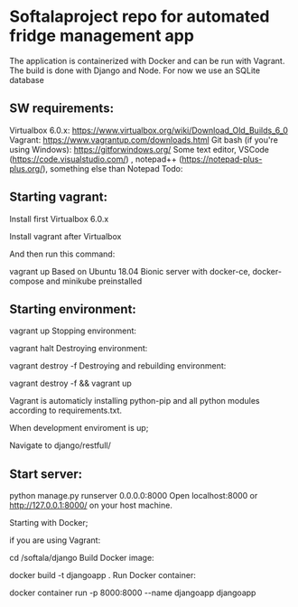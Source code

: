 # Softalaproject repo for automated fridge management app
The application is containerized with Docker and can be run with Vagrant. The build is done with Django and Node. For now we use an SQLite database

## SW requirements:

Virtualbox 6.0.x: https://www.virtualbox.org/wiki/Download_Old_Builds_6_0
Vagrant: https://www.vagrantup.com/downloads.html
Git bash (if you're using Windows): https://gitforwindows.org/
Some text editor, VSCode (https://code.visualstudio.com/) , notepad++ (https://notepad-plus-plus.org/), something else than Notepad
Todo:

## Starting vagrant:

Install first Virtualbox 6.0.x

Install vagrant after Virtualbox

And then run this command:

  vagrant up
Based on Ubuntu 18.04 Bionic server with docker-ce, docker-compose and minikube preinstalled

## Starting environment:

vagrant up
Stopping environment:

vagrant halt
Destroying environment:

vagrant destroy -f
Destroying and rebuilding environment:

vagrant destroy -f && vagrant up

Vagrant is automaticly installing python-pip and all python modules according to requirements.txt.

When development enviroment is up;

Navigate to django/restfull/

## Start server:

 python manage.py runserver 0.0.0.0:8000
Open localhost:8000 or http://127.0.0.1:8000/ on your host machine.

Starting with Docker;

if you are using Vagrant:

 cd /softala/django
Build Docker image:

 docker build -t djangoapp .
Run Docker container:

 docker container run -p 8000:8000 --name djangoapp djangoapp

